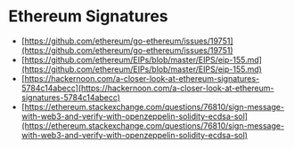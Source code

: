 # Ethereum Signatures

* [https://github.com/ethereum/go-ethereum/issues/19751](https://github.com/ethereum/go-ethereum/issues/19751)
* [https://github.com/ethereum/EIPs/blob/master/EIPS/eip-155.md](https://github.com/ethereum/EIPs/blob/master/EIPS/eip-155.md)
* [https://hackernoon.com/a-closer-look-at-ethereum-signatures-5784c14abecc](https://hackernoon.com/a-closer-look-at-ethereum-signatures-5784c14abecc)
* [https://ethereum.stackexchange.com/questions/76810/sign-message-with-web3-and-verify-with-openzeppelin-solidity-ecdsa-sol](https://ethereum.stackexchange.com/questions/76810/sign-message-with-web3-and-verify-with-openzeppelin-solidity-ecdsa-sol)

